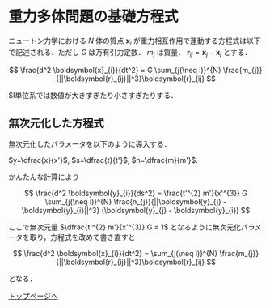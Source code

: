 <script type="text/x-mathjax-config">MathJax.Hub.Config({tex2jax:{inlineMath:[['\$','\$'],['\\(','\\)']],processEscapes:true},CommonHTML: {matchFontHeight:false}});</script>
<script type="text/javascript" async src="https://cdnjs.cloudflare.com/ajax/libs/mathjax/2.7.1/MathJax.js?config=TeX-MML-AM_CHTML"></script>

# 重力多体問題の基礎方程式

ニュートン力学における $N$ 体の質点 $\boldsymbol{x}_{i}$ が重力相互作用で運動する方程式は以下で記述される．ただし $G$ は万有引力定数． $m_{j}$ は質量． $\boldsymbol{r}_{ij} = \boldsymbol{x}_{j} - \boldsymbol{x}_{i}$ とする．

$$
\frac{d^2 \boldsymbol{x}_{i}}{dt^2} = G \sum_{j(\neq i)}^{N} \frac{m_{j}}{||\boldsymbol{r}_{ij}||^3}\boldsymbol{r}_{ij}
$$

SI単位系では数値が大きすぎたり小さすぎたりする．

## 無次元化した方程式

無次元化したパラメータを以下のように導入する．

$y=\dfrac{x}{x'}$, $s=\dfrac{t}{t'}$, $n=\dfrac{m}{m'}$.

かんたんな計算により

$$
\frac{d^2 \boldsymbol{y}_{i}}{ds^2} = \frac{t'^{2} m'}{x'^{3}} G \sum_{j(\neq i)}^{N} \frac{n_{j}}{||\boldsymbol{y}_{j} - \boldsymbol{y}_{i}||^3} (\boldsymbol{y}_{j} - \boldsymbol{y}_{i})
$$

ここで無次元量 $\dfrac{t'^{2} m'}{x'^{3}} G = 1$ となるように無次元化パラメータを取り，方程式を改めて書き直すと

$$
\frac{d^2 \boldsymbol{x}_{i}}{dt^2} = \sum_{j(\neq i)}^{N} \frac{m_{j}}{||\boldsymbol{r}_{ij}||^3}\boldsymbol{r}_{ij}
$$

となる．

[トップページへ](../index.md)